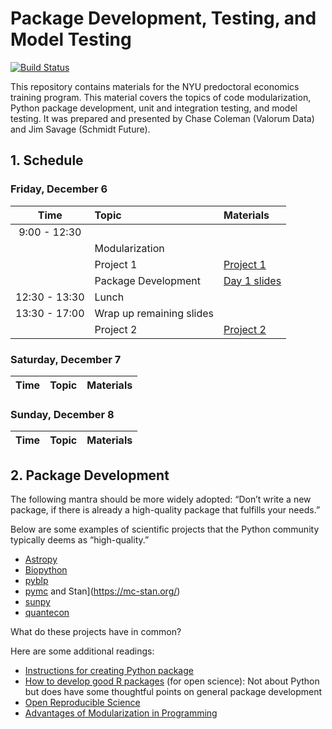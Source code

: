 # Package Development, Testing, and Model Testing

[![Build Status](https://travis-ci.com/nicolajthor/modularizationandtesting.svg?branch=bestgroup2)](https://travis-ci.com/nicolajthor/modularizationandtesting)

This repository contains materials for the NYU predoctoral economics training program. This
material covers the topics of code modularization, Python package development, unit and
integration testing, and model testing. It was prepared and presented by Chase Coleman
(Valorum Data) and Jim Savage (Schmidt Future).


## 1. Schedule


### Friday, December 6


| Time          | Topic                    | Materials                                                                                                                  |
| :----:        | :---------               | :--------                                                                                                                  |
| 9:00 - 12:30  |                          |                                                                                                                            |
|               | Modularization           |                                                                                                                            |
|               | Project 1                | [Project 1](https://github.com/nyupredocs/modularizationandtesting/blob/master/Projects/Project_1_HendricksLeukhina.ipynb) |
|               | Package Development      | [Day 1 slides](https://github.com/nyupredocs/modularizationandtesting/blob/master/Slides/package_dev_FriAM.pdf)            |
| 12:30 - 13:30 | Lunch                    |                                                                                                                            |
| 13:30 - 17:00 | Wrap up remaining slides |                                                                                                                            |
|               | Project 2                | [Project 2](https://github.com/nyupredocs/modularizationandtesting/blob/master/Projects/Project_2_PackageBuilding.md)      |


### Saturday, December 7

| Time         | Topic               | Materials        |
| :----:       | :---------          | :--------        |


### Sunday, December 8

| Time         | Topic               | Materials        |
| :----:       | :---------          | :--------        |


## 2. Package Development

The following mantra should be more widely adopted: “Don’t write a new package, if there is already a high-quality package that fulfills your needs.”

Below are some examples of scientific projects that the Python community typically deems as “high-quality.”

* [Astropy](https://www.astropy.org/about.html#about-the-astropy-project)
* [Biopython](https://biopython.org/)
* [pyblp](https://pyblp.readthedocs.io/en/stable/)
* [pymc](https://docs.pymc.io/) and Stan](https://mc-stan.org/)
* [sunpy](https://sunpy.org/)
* [quantecon](https://quantecon.org/quantecon-py/)

What do these projects have in common?

Here are some additional readings:

* [Instructions for creating Python package](https://packaging.python.org/tutorials/packaging-projects/)
* [How to develop good R packages](https://www.r-bloggers.com/how-to-develop-good-r-packages-for-open-science/) (for open science): Not about Python but does have some thoughtful points on general package development
* [Open Reproducible Science](https://www.earthdatascience.org/courses/intro-to-earth-data-science/open-reproducible-science/get-started-open-reproducible-science/)
* [Advantages of Modularization in Programming](https://www.techwalla.com/articles/the-advantages-of-modularization-in-programming)

